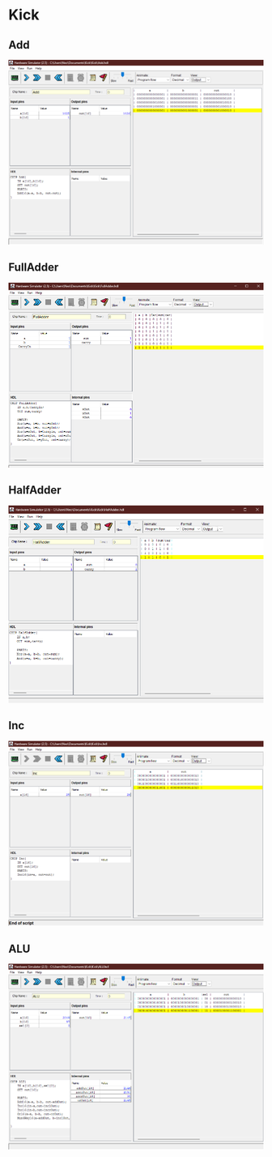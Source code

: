# Kick

## Add

<img src="./AddSCR.png/">

## FullAdder

<img src="./FullAdderSCR.png/">

## HalfAdder

<img src="./HalfAdderSCR.png/">

## Inc

<img src="./IncSCR.png/">

## ALU

<img src="./ALUSCR.png/">